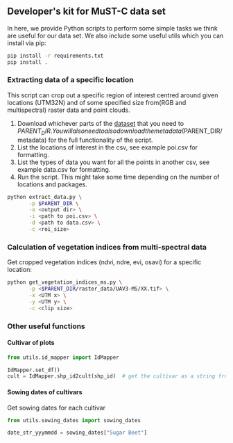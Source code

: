 ## Developer's kit for MuST-C data set

In here, we provide Python scripts to perform some simple tasks we think are useful for our data set.
We also include some useful utils which you can install via pip:
```sh
pip install -r requirements.txt
pip install .
```

### Extracting data of a specific location
This script can crop out a specific region of interest centred around given locations (UTM32N) 
and of some specified size from(RGB and multispectral) raster data and point clouds.

1. Download whichever parts of the [dataset](https://www.ipb.uni-bonn.de/data/MUST-C/) that you need to $PARENT_DIR.
You will also need to also download the metadata ($PARENT_DIR/metadata) for the full functionality of the script. 
2. List the locations of interest in the csv, see example poi.csv for formatting.
3. List the types of data you want for all the points in another csv, see example data.csv for formatting.
4. Run the script. This might take some time depending on the number of locations and packages.
```sh
python extract_data.py \
       -p $PARENT_DIR \
       -o <output dir> \
       -i <path to poi.csv> \
       -d <path to data.csv> \
       -c <roi_size>
```

### Calculation of vegetation indices from multi-spectral data
Get cropped vegetation indices (ndvi, ndre, evi, osavi) for a specific location:
```sh
python get_vegetation_indices_ms.py \
       -p <$PARENT_DIR/raster_data/UAV3-MS/XX.tif> \
       -x <UTM x> \
       -y <UTM y> \
       -c <clip size>
```

### Other useful functions
#### Cultivar of plots

```python
from utils.id_mapper import IdMapper

IdMapper.set_df()
cult = IdMapper.shp_id2cult(shp_id)  # get the cultivar as a string from the plot id 
```

#### Sowing dates of cultivars
Get sowing dates for each cultivar 
```python
from utils.sowing_dates import sowing_dates

date_str_yyymmdd = sowing_dates["Sugar Beet"]
```
